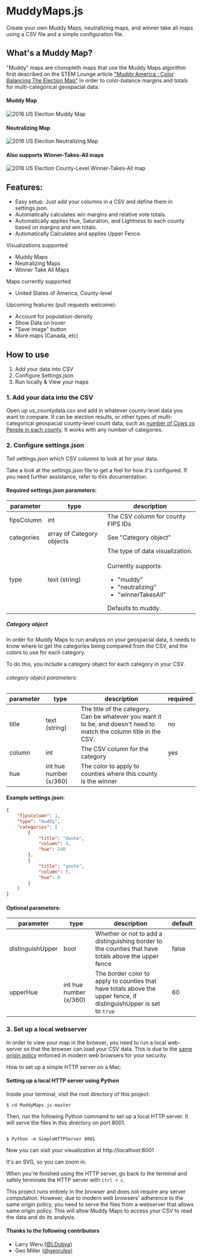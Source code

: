 # MuddyMaps.js

Create your own Muddy Maps, neutralizing maps, and winner take all maps using a CSV file and a simple configuration file.

## What's a Muddy Map?

"Muddy" maps are choropleth maps that use the Muddy Maps algorithm first described on the STEM Lounge article ["Muddy America : Color Balancing The Election Map"](https://stemlounge.com/muddy-america-color-balancing-trumps-election-map-infographic/) in order to color-balance margins and totals for multi-categorical geospacial data.

#### Muddy Map

![2016 US Election Muddy Map](https://stemlounge.com/content/images/2019/10/muddy_america_2016_static-1.png "2016 US Election Muddy Map")

#### Neutralizing Map

![2016 US Election Neutralizing Map](https://stemlounge.com/content/images/2019/10/2016_neutralizing_map.png "2016 US Election Neutralizing Map")

#### Also supports Winner-Takes-All maps

![2016 US Election County-Level Winner-Takes-All map](https://stemlounge.com/content/images/2019/10/countywinner_2016.png "2016 US Election County-Level Winner-Takes-All map")

## Features:
- Easy setup. Just add your columns in a CSV and define them in settings.json.
- Automatically calculates win margins and relative vote totals.
- Automatically applies Hue, Saturation, and Lightness to each county based on margins and win totals.
- Automatically Calculates and applies Upper Fence.

Visualizations supported
- Muddy Maps
- Neutralizing Maps
- Winner Take All Maps

Maps currently supported
- United States of America, County-level

Upcoming features (pull requests welcome):
- Account for population-density 
- Show Data on hover
- "Save image" button
- More maps (Canada, etc)



## How to use

1. Add your data into CSV
2. Configure Settings.json
3. Run locally &amp; View your maps 

### 1. Add your data into the CSV

Open up us_countydata.csv and add in whatever county-level data you want to compare. It can be election results, or other types of multi-categorical geospacial county-level count data, such as [number of Cows vs People in each county](https://public.tableau.com/profile/bo.mccready8742#!/vizhome/MoreCowsThanPeople/MoreCowsThanPeople). It works with any number of categories.

### 2. Configure settings.json

Tell settings.json which CSV columns to look at for your data. 

Take a look at the settings.json file to get a feel for how it's configured. If you need further assistance, refer to this documentation.

#### Required settings.json parameters:

|  parameter | type  |  description |
|---|---|---|
| fipsColumn  | int  |  The CSV column for county FIPS IDs |
| categories  | array of Category objects  |  See "Category object" |
| type  |  text (string) |  The type of data visualization. <br/><br/>Currently supports:<ul><li> "muddy"</li> <li>"neutralizing"</li> <li> "winnerTakesAll"</li> </ul> Defaults to muddy. |

##### Category object

In order for Muddy Maps to run analysis on your geospacial data, it needs to know where to get the categories being compared from the CSV, and the colors to use for each category.

To do this, you include a category object for each category in your CSV.

###### category object parameters:

|  parameter | type  |  description | required  |
|---|---|---|---|
| title  | text (string)  |  The title of the category. Can be whatever you want it to be, and doesn't need to match the column title in the CSV. | no  |
| column  | int  |  The CSV column for the category |  yes |
|  hue | int hue number (x/360)  |  The color to apply to counties where this county is the winner |   |

#### Example settings.json:

```json
{
    "fipsColumn": 1,
    "type": "muddy",
    "categories": [
        {
            "title": "dvote",
            "column": 4,
            "hue": 240
        },
        {
            "title": "gvote",
            "column": 5,
            "hue": 0
        }
    ]
}
```

#### Optional parameters:

|  parameter | type  |  description |  default |
|---|---|---|---|
| distinguishUpper  | bool  |  Whether or not to add a distinguishing border to the counties that have totals above the upper fence | false  |
| upperHue  | int hue number (x/360) |  The border color to apply to counties that have totals above the upper fence, if distinguishUpper is set to `true` | 60  |


### 3. Set up a local webserver

In order to view your map in the browser, you need to run a local web-server so that the browser can load your CSV data. This is due to the [same origin policy](https://developer.mozilla.org/en-US/docs/Web/Security/Same-origin_policy) enforced in modern web browsers for your security.

How to set up a simple HTTP server on a Mac:

#### Setting up a local HTTP server using Python

Inside your terminal, visit the root directory of this project. 

```terminal
$ cd MuddyMaps.js-master
```

Then, run the following Python command to set up a local HTTP server. It will serve the files in this directory on port 8001.

```terminal

$ Python -m SimpleHTTPServer 8001
```

Now you can visit your visualization at http://localhost:8001

It's an SVG, so you can zoom in.

When you're finished using the HTTP server, go back to the terminal and safely terminate the HTTP server with `ctrl + c`.


This project runs entirely in the browser and does not require any server computation. However, due to modern web browsers' adherence to the same origin policy, you need to serve the files from a webserver that allows same origin policy. This will allow Muddy Maps to access your CSV to read the data and do its analysis.


#### Thanks to the following contributors

- Larry Weru ([@LDubya](https://github.com/ldubya))
- Geo Miller ([@georules](https://github.com/georules))
